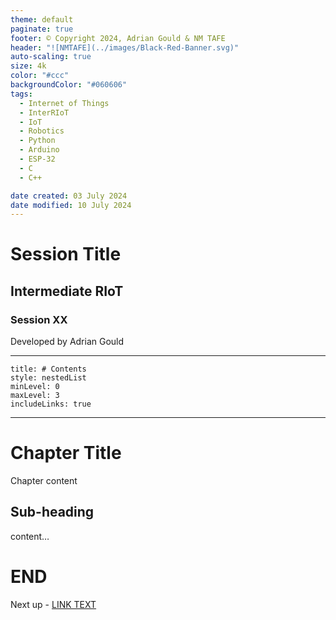 ```yaml
---
theme: default
paginate: true
footer: © Copyright 2024, Adrian Gould & NM TAFE
header: "![NMTAFE](../images/Black-Red-Banner.svg)"
auto-scaling: true
size: 4k
color: "#ccc"
backgroundColor: "#060606"
tags: 
  - Internet of Things
  - InterRIoT
  - IoT
  - Robotics
  - Python
  - Arduino
  - ESP-32
  - C
  - C++

date created: 03 July 2024
date modified: 10 July 2024
---
```


# Session Title

## Intermediate RIoT

### Session XX

Developed by Adrian Gould

---

```table-of-contents
title: # Contents
style: nestedList
minLevel: 0
maxLevel: 3
includeLinks: true
```

---

# Chapter Title

Chapter content

## Sub-heading

content…

# END

Next up - [LINK TEXT](#)
